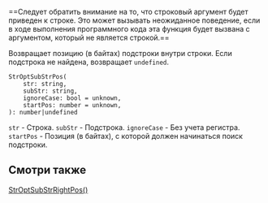 

==Следует обратить внимание на то, что строковый аргумент будет приведен к строке. Это может вызывать неожиданное поведение, если в ходе выполнения программного кода эта функция будет вызвана с аргументом, который не является строкой.==

Возвращает позицию (в байтах) подстроки внутри строки. Если подстрока не найдена, возвращает `undefined`.
```
StrOptSubStrPos(
	str: string,
	subStr: string,
	ignoreCase: bool = unknown,
	startPos: number = unknown,
): number|undefined
```
`str` - Строка.
`subStr` - Подстрока.
`ignoreCase` - Без учета регистра.
`startPos` - Позиция (в байтах), с которой должен начинаться поиск подстроки.

## Смотри также

[StrOptSubStrRightPos()](http://docs.datex.ru/article.htm?id=7172076235998782771)